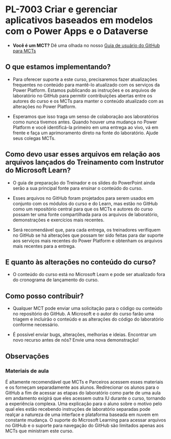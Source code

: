 # PL-7003 Criar e gerenciar aplicativos baseados em modelos com o Power Apps e o Dataverse

- **Você é um MCT?** Dê uma olhada no nosso [Guia de usuário do GitHub para MCTs](https://microsoftlearning.github.io/MCT-User-Guide/)

## O que estamos implementando?

- Para oferecer suporte a este curso, precisaremos fazer atualizações frequentes no conteúdo para mantê-lo atualizado com os serviços da Power Platform.  Estamos publicando as instruções e os arquivos de laboratório no GitHub para permitir contribuições abertas entre os autores do curso e os MCTs para manter o conteúdo atualizado com as alterações no Power Platform.

- Esperamos que isso traga um senso de colaboração aos laboratórios como nunca tivemos antes. Quando houver uma mudança no Power Platform e você identificá-la primeiro em uma entrega ao vivo, vá em frente e faça um aprimoramento direto na fonte do laboratório. Ajude seus colegas MCTs.

## Como devo usar esses arquivos em relação aos arquivos lançados do Treinamento com Instrutor do Microsoft Learn?

- O guia de preparação do Treinador e os slides do PowerPoint ainda serão a sua principal fonte para ensinar o conteúdo do curso.

- Esses arquivos no GitHub foram projetados para serem usados em conjunto com os módulos do curso e do Learn, mas estão no GitHub como um repositório central para que os MCTs e autores do curso possam ter uma fonte compartilhada para os arquivos de laboratório, demonstrações e exercícios mais recentes.

- Será recomendável que, para cada entrega, os treinadores verifiquem no GitHub se há alterações que possam ter sido feitas para dar suporte aos serviços mais recentes do Power Platform e obtenham os arquivos mais recentes para a entrega.

## E quanto às alterações no conteúdo do curso?

- O conteúdo do curso está no Microsoft Learn e pode ser atualizado fora do cronograma de lançamento do curso.

## Como posso contribuir?

- Qualquer MCT pode enviar uma solicitação para o código ou conteúdo no repositório do GitHub. A Microsoft e o autor do curso farão uma triagem e incluirão o conteúdo e as alterações do código do laboratório conforme necessário.

- É possível enviar bugs, alterações, melhorias e ideias. Encontrar um novo recurso antes de nós? Envie uma nova demonstração!

## Observações

### Materiais de aula

É altamente recomendável que MCTs e Parceiros acessem esses materiais e os forneçam separadamente aos alunos. Redirecionar os alunos para o GitHub a fim de acessar as etapas do laboratório como parte de uma aula em andamento exigirá que eles acessem outra IU durante o curso, tornando a experiência complexa. Uma explicação para o aluno sobre o motivo pelo qual eles estão recebendo instruções de laboratório separadas pode realçar a natureza de uma interface e plataforma baseada em nuvem em constante mudança. O suporte do Microsoft Learning para acessar arquivos no GitHub e o suporte para navegação do GitHub são limitados apenas aos MCTs que ministram este curso.
